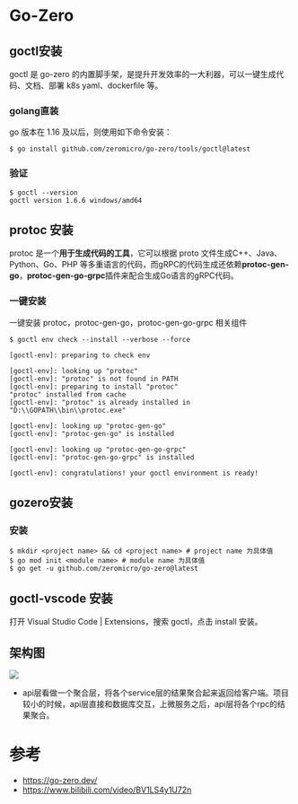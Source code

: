 # Go-Zero 
## goctl安装

goctl 是 go-zero 的内置脚手架，是提升开发效率的一大利器，可以一键生成代码、文档、部署 k8s yaml、dockerfile 等。
### golang直装
go 版本在 1.16 及以后，则使用如下命令安装：
```shell
$ go install github.com/zeromicro/go-zero/tools/goctl@latest
```
### 验证
```shell
$ goctl --version
goctl version 1.6.6 windows/amd64
```
## protoc 安装
protoc 是一个**用于生成代码的工具**，它可以根据 proto 文件生成C++、Java、Python、Go、PHP 等多重语言的代码，而gRPC的代码生成还依赖**protoc-gen-go**，**protoc-gen-go-grpc**插件来配合生成Go语言的gRPC代码。
### 一键安装
一键安装 protoc，protoc-gen-go，protoc-gen-go-grpc 相关组件
```shell
$ goctl env check --install --verbose --force
```
```
[goctl-env]: preparing to check env

[goctl-env]: looking up "protoc"
[goctl-env]: "protoc" is not found in PATH
[goctl-env]: preparing to install "protoc"
"protoc" installed from cache
[goctl-env]: "protoc" is already installed in "D:\\GOPATH\\bin\\protoc.exe"

[goctl-env]: looking up "protoc-gen-go"
[goctl-env]: "protoc-gen-go" is installed

[goctl-env]: looking up "protoc-gen-go-grpc"
[goctl-env]: "protoc-gen-go-grpc" is installed

[goctl-env]: congratulations! your goctl environment is ready!
```
## gozero安装
### 安装
```shell
$ mkdir <project name> && cd <project name> # project name 为具体值
$ go mod init <module name> # module name 为具体值
$ go get -u github.com/zeromicro/go-zero@latest
```
## goctl-vscode 安装
打开 Visual Studio Code | Extensions，搜索 goctl，点击 install 安装。
## 架构图
![](https://pic.imgdb.cn/item/66a652c3d9c307b7e906e935.png)
- api层看做一个聚合层，将各个service层的结果聚合起来返回给客户端。项目较小的时候，api层直接和数据库交互，上微服务之后，api层将各个rpc的结果聚合。


# 参考
- https://go-zero.dev/
- https://www.bilibili.com/video/BV1LS4y1U72n